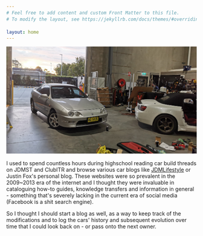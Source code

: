 ```yaml
---
# Feel free to add content and custom Front Matter to this file.
# To modify the layout, see https://jekyllrb.com/docs/themes/#overriding-theme-defaults

layout: home
---
```


![banner image](/images/banner.jpg)

I used to spend countless hours during highschool reading car build threads on JDMST and ClubITR and browse various car blogs like [JDMLifestyle](https://jdmlifestyle.tumblr.com/) or Justin Fox's personal blog. These websites were so prevalent in the 2009~2013 era of the internet and I thought they were invaluable in cataloguing how-to guides, knowledge transfers and information in general - something that's severely lacking in the current era of social media (Facebook is a shit search engine).


So I thought I should start a blog as well, as a way to keep track of the modifications and to log the cars' history and subsequent evolution over time that I could look back on - or pass onto the next owner.